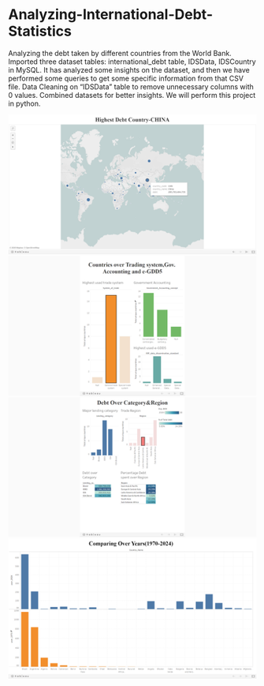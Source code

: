 # Analyzing-International-Debt-Statistics

Analyzing the debt taken by different countries from the World Bank.
Imported three dataset tables: international_debt table, IDSData, IDSCountry in MySQL.
It has analyzed some insights on the dataset, and then we have performed some queries to get some
specific information from that CSV file.
Data Cleaning on “IDSData” table to remove unnecessary columns with 0 values.
Combined datasets for better insights.
We will perform this project in python.

![Screenshot](image_1.png)
![Screenshot](image_2.png)
![Screenshot](image_3.png)
![Screenshot](image_4.png)
